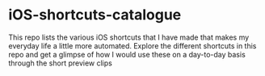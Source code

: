 # iOS-shortcuts-catalogue
This repo lists the various iOS shortcuts that I have made that makes my everyday life a little more automated. Explore the different shortcuts in this repo and get a glimpse of how I would use these on a day-to-day basis through the short preview clips

